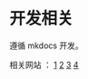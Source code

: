 #  开发相关

遵循 mkdocs 开发。

相关网站 ： [1](https://github-anderson.github.io/blog/mkdocs/extra/#__tabbed_6_1)
[2](https://blog.csdn.net/m0_63203517/article/details/145482770)
[3](https://squidfunk.github.io/mkdocs-material/getting-started/#primary-colors)
[4](https://mkdoc-material.llango.com/reference/content-tabs/)



